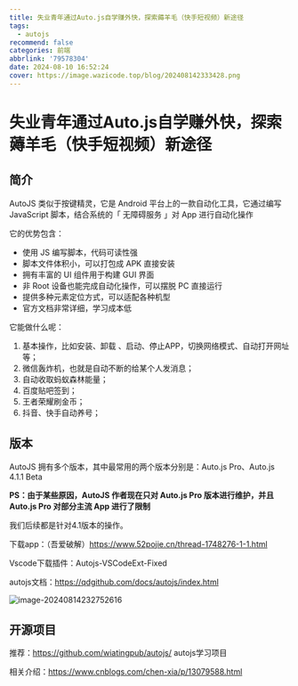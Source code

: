 ```yaml
---
title: 失业青年通过Auto.js自学赚外快，探索薅羊毛（快手短视频）新途径
tags:
  - autojs
recommend: false
categories: 前端
abbrlink: '79578304'
date: 2024-08-10 16:52:24
cover: https://image.wazicode.top/blog/202408142333428.png
---
```


# 失业青年通过Auto.js自学赚外快，探索薅羊毛（快手短视频）新途径

## 简介

AutoJS 类似于按键精灵，它是 Android 平台上的一款自动化工具，它通过编写 JavaScript 脚本，结合系统的「 无障碍服务 」对 App 进行自动化操作

它的优势包含：

- 使用 JS 编写脚本，代码可读性强
- 脚本文件体积小，可以打包成 APK 直接安装
- 拥有丰富的 UI 组件用于构建 GUI 界面
- 非 Root 设备也能完成自动化操作，可以摆脱 PC 直接运行
- 提供多种元素定位方式，可以适配各种机型
- 官方文档非常详细，学习成本低

它能做什么呢：

1. 基本操作，比如安装、卸载 、启动、停止APP，切换网络模式、自动打开网址等；
2. 微信轰炸机，也就是自动不断的给某个人发消息；
3. 自动收取蚂蚁森林能量；
4. 百度贴吧签到；
5. 王者荣耀刷金币；
6. 抖音、快手自动养号；

## 版本

AutoJS 拥有多个版本，其中最常用的两个版本分别是：Auto.js Pro、Auto.js 4.1.1 Beta

**PS：由于某些原因，AutoJS 作者现在只对 Auto.js Pro 版本进行维护，并且 Auto.js Pro 对部分主流 App 进行了限制**

我们后续都是针对4.1版本的操作。

下载app：（吾爱破解）https://www.52pojie.cn/thread-1748276-1-1.html

Vscode下载插件：Autojs-VSCodeExt-Fixed

autojs文档：https://qdgithub.com/docs/autojs/index.html

![image-20240814232752616](https://image.wazicode.top/blog/202408142327799.png)

## 开源项目

推荐：https://github.com/wiatingpub/autojs/              autojs学习项目

相关介绍：https://www.cnblogs.com/chen-xia/p/13079588.html   

